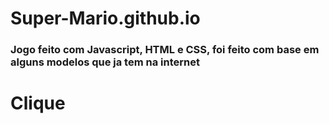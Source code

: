 # Super-Mario.github.io

<h3>Jogo feito com Javascript, HTML e CSS, foi feito com base em alguns modelos que ja tem  na internet</h3>


<h1> Clique <a href=" https://devrailan.github.io/Super-Mario.github.io/"aqui</a></h1>
